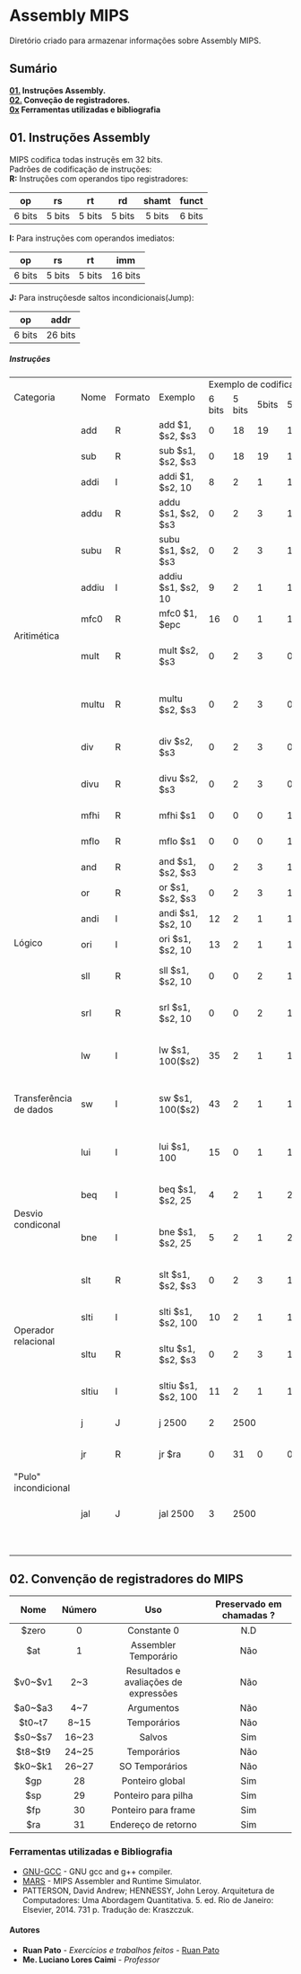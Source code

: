 # Assembly MIPS

Diretório criado para armazenar informações sobre Assembly MIPS.

## Sumário ##
**[01.](#01-instru%C3%A7%C3%B5es-assembly) Instruções Assembly.**  
**[02.](#02-conven%C3%A7%C3%A3o-de-registradores-do-mips) Conveção de registradores.**  
**[0x](#ferramentas-utilizadas-e-bibliografia) Ferramentas utilizadas e bibliografia**

## 01. Instruções Assembly ##
MIPS codifica todas instruçẽs em 32 bits.  
Padrões de codificação de instruções:  
**R:** Instruções com operandos tipo registradores:


|   op   	|   rs   	|   rt   	|   rd   	|  shamt 	|  funct 	|
|:------:	|:------:	|:------:	|:------:	|:------:	|:------:	|
| 6 bits 	| 5 bits 	| 5 bits 	| 5 bits 	| 5 bits 	| 6 bits 	|


**I:** Para instruções com operandos imediatos:


|   op   	|   rs   	|   rt   	|   imm   	|
|:------:	|:------:	|:------:	|:-------:	|
| 6 bits 	| 5 bits 	| 5 bits 	| 16 bits 	|


**J:** Para instruçõesde saltos incondicionais(Jump):


|   op   	|   addr  	|
|:------:	|:-------:	|
| 6 bits 	| 26 bits 	|

##### Instruções #####
<table><tr><td rowspan="2">Categoria</td><td rowspan="2">Nome</td><td rowspan="2">Formato</td><td rowspan="2">Exemplo</td><td colspan="6">Exemplo de codificação</td><td rowspan="2">Significado</td><td rowspan="2">Comentários</td></tr><tr><td>6 bits</td><td>5 bits</td><td>5bits</td><td>5bits</td><td>5bits</td><td>6bits</td></tr><tr><td rowspan="13">Aritimética</td><td>add<br></td><td>R</td><td>add $1, $s2, $s3</td><td>0</td><td>18</td><td>19</td><td>17</td><td>0</td><td>31<br></td><td>$s1=$s2+$s3<br></td><td>overflow</td></tr><tr><td>sub</td><td>R</td><td>sub $s1, $s2, $s3</td><td>0</td><td>18</td><td>19</td><td>17</td><td>0</td><td>34</td><td>$s1=$s2-$s3</td><td>overflow</td></tr><tr><td>addi</td><td>I</td><td>addi $1, $s2, 10</td><td>8</td><td>2</td><td>1</td><td colspan="3">100</td><td>$s1=$s2+10</td><td>overflow<br></td></tr><tr><td>addu</td><td>R</td><td>addu $s1, $s2, $s3</td><td>0<br></td><td>2</td><td>3</td><td>1</td><td>0</td><td>33</td><td>$s1=$s2+$s3</td><td>no-overflow</td></tr><tr><td>subu</td><td>R</td><td>subu $s1, $s2, $s3<br></td><td>0</td><td>2</td><td>3</td><td>1</td><td>0</td><td>35</td><td>$s1=$s2-$s3</td><td>no-overflow<br></td></tr><tr><td>addiu</td><td>I</td><td>addiu $s1, $s2, 10</td><td>9</td><td>2</td><td>1</td><td colspan="3">10</td><td>$s1=$s2+$s3</td><td>no-overflow</td></tr><tr><td>mfc0</td><td>R</td><td>mfc0 $1, $epc<br></td><td>16</td><td>0</td><td>1</td><td>14</td><td>0</td><td>0</td><td>$s1=$epc</td><td></td></tr><tr><td>mult</td><td>R</td><td>mult $s2, $s3<br></td><td>0</td><td>2</td><td>3</td><td>0</td><td>0</td><td>24<br></td><td>Hi,Lo = $s2*$s3</td><td>64-sinalizado produto em Hi, Lo registrador</td></tr><tr><td>multu</td><td>R</td><td>multu $s2, $s3</td><td>0</td><td>2</td><td>3</td><td>0</td><td>0</td><td>25</td><td>Hi,Lo = $s2*$s3</td><td>64-sinalizado produto em Hi, Lo registrador<br></td></tr><tr><td>div<br></td><td>R</td><td>div $s2, $s3</td><td>0</td><td>2</td><td>3</td><td>0</td><td>0</td><td>26</td><td>Lo = $s2/$s3<br>Hi = $s2%$s3<br></td><td>Lo = Quociente<br>Hi = Resto<br></td></tr><tr><td>divu</td><td>R</td><td>divu $s2, $s3</td><td>0</td><td>2<br></td><td>3</td><td>0</td><td>0</td><td>27</td><td>Lo = $s2/$s3<br>Hi = $s2, $s3<br></td><td>Quociente não negativo e resto</td></tr><tr><td>mfhi</td><td>R</td><td>mfhi $s1</td><td>0</td><td>0</td><td>0</td><td>1</td><td>0</td><td>16</td><td>$s1 = Hi<br></td><td>Copia Hi em $s1</td></tr><tr><td>mflo<br></td><td>R</td><td>mflo $s1</td><td>0</td><td>0</td><td>0</td><td>1</td><td>0</td><td>16</td><td>$s1 = Lo</td><td>Copia Lo em $s1</td></tr><tr><td rowspan="6">Lógico</td><td>and</td><td>R<br></td><td>and $s1, $s2, $s3</td><td>0</td><td>2<br></td><td>3<br></td><td>1</td><td>0</td><td>36</td><td>$s1=$s2&amp;$s3</td><td>E lógico (and)<br></td></tr><tr><td>or</td><td>R<br></td><td>or $s1, $s2, $s3</td><td>0</td><td>2</td><td>3</td><td>1</td><td>0</td><td>37</td><td>$s1=$s2|$s3</td><td>Ou lógico (or)</td></tr><tr><td>andi</td><td>I</td><td>andi $s1, $s2, 10</td><td>12</td><td>2</td><td>1</td><td colspan="3">10</td><td>$s1=$s2&amp;10</td><td>E lógico (and)</td></tr><tr><td>ori</td><td>I</td><td>ori $s1, $s2, 10</td><td>13</td><td>2</td><td>1</td><td colspan="3">10</td><td>$s1=$s2|10</td><td>Ou lógico (or)</td></tr><tr><td>sll</td><td>R</td><td>sll $s1, $s2, 10</td><td>0</td><td>0</td><td>2</td><td>1</td><td>10</td><td>0</td><td>$s1=$s2&lt;&lt;10</td><td>Deslocamento binário a esquerda</td></tr><tr><td>srl<br></td><td>R</td><td>srl $s1, $s2, 10</td><td>0</td><td>0</td><td>2</td><td>1</td><td>10</td><td>2</td><td>$s1=$s2&gt;&gt;10</td><td>Deslocamento binário a direita</td></tr><tr><td rowspan="3">Transferência de dados</td><td>lw<br></td><td>I</td><td>lw $s1, 100($s2)</td><td>35<br></td><td>2</td><td>1</td><td colspan="3">100</td><td>$s1=Mem[$s2+100]<br></td><td>Carrega da memória e coloca no registrador<br></td></tr><tr><td>sw</td><td>I</td><td>sw $s1, 100($s2)</td><td>43</td><td>2</td><td>1</td><td colspan="3">100</td><td>Mem[$s2+100]=$s1</td><td>Carrega do registrador e coloca na memória<br></td></tr><tr><td>lui</td><td>I</td><td>lui $s1, 100</td><td>15</td><td>0</td><td>1</td><td colspan="3">100</td><td>$s1=100*2^16</td><td>Carrega um constante elevada em 16 bits<br></td></tr><tr><td rowspan="2">Desvio condiconal</td><td>beq</td><td>I</td><td>beq $s1, $s2, 25</td><td>4</td><td>2</td><td>1</td><td colspan="3">25</td><td>if ($s1 == $s2) then go to PC+4+100</td><td>Desvio condicional se for igual<br></td></tr><tr><td>bne</td><td>I</td><td>bne $s1, $s2, 25</td><td>5</td><td>2</td><td>1</td><td colspan="3">25</td><td>if ($s1 != $s2) then go to PC+4+100</td><td>Desvio condicional se não for igual</td></tr><tr><td rowspan="4">Operador relacional</td><td>slt</td><td>R</td><td>slt $s1, $s2, $s3</td><td>0</td><td>2</td><td>3</td><td>1</td><td>0</td><td>42</td><td>if ($s2 &lt; $s3) then $s1 = 1 else $s1 = 0<br></td><td>Conjunto dos números inteiros</td></tr><tr><td>slti</td><td>I<br></td><td>slti $s1, $s2, 100</td><td>10</td><td>2</td><td>1</td><td colspan="3">100</td><td>if ($s2 &lt; 100) then $s1 = 1 else $s1 = 0</td><td>Conjunto dos números inteiros</td></tr><tr><td>sltu</td><td>R</td><td>sltu $s1, $s2, $s3</td><td>0</td><td>2</td><td>3</td><td>1</td><td>0</td><td>43</td><td>if ($s2 &lt; $s3) then $s1 = 1 else $s1 = 0</td><td>Conjunto dos números naturais</td></tr><tr><td>sltiu</td><td>I</td><td>sltiu $s1, $s2, 100</td><td>11</td><td>2</td><td>1</td><td colspan="3">100</td><td>if ($s2 &lt; 100) then $s1 = 1 else $s1 = 0</td><td>Conjunto dos números naturais</td></tr><tr><td rowspan="3">"Pulo" incondicional<br></td><td>j</td><td>J</td><td>j 2500</td><td>2</td><td colspan="5">2500</td><td>Pula para a posição 2500</td><td>Pula para 2500</td></tr><tr><td>jr</td><td>R<br></td><td>jr $ra</td><td>0</td><td>31</td><td>0</td><td>0</td><td>0</td><td>0</td><td>Pula para o endereço que está em $ra</td><td>Pula para o endereço que está em $ra</td></tr><tr><td>jal</td><td>J<br></td><td>jal 2500</td><td>3</td><td colspan="5">2500</td><td>Pula para o endereço 2500 e coloca em $ra o endereço da linha que o jal chamou</td><td>Pula para o endereço 2500 e coloca em $ra o endereço da linha que o jal chamou</td></tr></table>


## 02. Convenção de registradores do MIPS ##
|   Nome  	| Número 	|                  Uso                  	| Preservado em chamadas ? 	|
|:-------:	|:------:	|:-------------------------------------:	|:------------------------:	|
|  \$zero  	|    0   	|              Constante 0              	|            N.D           	|
|   \$at   	|    1   	|          Assembler Temporário         	|            Não           	|
| \$v0~\$v1 	|   2~3  	| Resultados e avaliações de expressões 	|            Não           	|
| \$a0~\$a3 	|   4~7  	|               Argumentos              	|            Não           	|
|  \$t0~t7 	|  8~15  	|              Temporários              	|            Não           	|
| \$s0~\$s7 	|  16~23 	|                 Salvos                	|            Sim           	|
| \$t8~\$t9 	|  24~25 	|              Temporários              	|            Não           	|
| \$k0~\$k1 	|  26~27 	|             SO Temporários            	|            Não           	|
|   \$gp   	|   28   	|            Ponteiro global            	|            Sim           	|
|   \$sp   	|   29   	|          Ponteiro para pilha          	|            Sim           	|
|   \$fp   	|   30   	|          Ponteiro para frame          	|            Sim           	|
|   \$ra   	|   31   	|          Endereço de retorno          	|            Sim           	|


### Ferramentas utilizadas e Bibliografia ###

* [GNU-GCC](https://gcc.gnu.org/) - GNU gcc and g++ compiler.
* [MARS](http://courses.missouristate.edu/KenVollmar/mars/) - MIPS Assembler and Runtime Simulator.
* PATTERSON, David Andrew; HENNESSY, John Leroy. Arquitetura de Computadores: Uma Abordagem Quantitativa. 5. ed. Rio de Janeiro: Elsevier, 2014. 731 p. Tradução de: Kraszczuk.

#### Autores ####

* **Ruan Pato** - *Exercícios e trabalhos feitos* - [Ruan Pato](https://github.com/ruanpato)
* **Me. Luciano Lores Caimi** - *Professor*